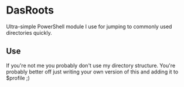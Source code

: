 # DasRoots
Ultra-simple PowerShell module I use for jumping to commonly used directories quickly.

## Use
If you're not me you probably don't use my directory structure. You're probably better off just writing your own version of this and adding it to $profile ;)